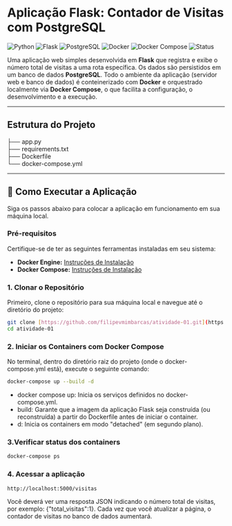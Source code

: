 # Aplicação Flask: Contador de Visitas com PostgreSQL
![Python](https://img.shields.io/badge/Python-3.10%2B-blue.svg?logo=python)
![Flask](https://img.shields.io/badge/Flask-^2.0-lightgrey.svg?logo=flask)
![PostgreSQL](https://img.shields.io/badge/PostgreSQL-16-4169E1.svg?logo=postgresql)
![Docker](https://img.shields.io/badge/Docker-Conteinerização-blue.svg?logo=docker)
![Docker Compose](https://img.shields.io/badge/Docker_Compose-Orquestração_Local-informational.svg?logo=docker)
![Status](https://img.shields.io/badge/Status-Concluído-green.svg) 

 Uma aplicação web simples desenvolvida em **Flask** que registra e exibe o número total de visitas a uma rota específica. Os dados são persistidos em um banco de dados **PostgreSQL**. Todo o ambiente da aplicação (servidor web e banco de dados) é conteinerizado com **Docker** e orquestrado localmente via **Docker Compose**, o que facilita a configuração, o desenvolvimento e a execução.


---

## Estrutura do Projeto

├── app.py                  <br>
├── requirements.txt        <br>
├── Dockerfile              <br>
└── docker-compose.yml      <br>

---

## 🚀 Como Executar a Aplicação

Siga os passos abaixo para colocar a aplicação em funcionamento em sua máquina local.

### Pré-requisitos

Certifique-se de ter as seguintes ferramentas instaladas em seu sistema:

* **Docker Engine:** [Instruções de Instalação](https://docs.docker.com/engine/install/)
* **Docker Compose:** [Instruções de Instalação](https://docs.docker.com/compose/install/) 

### 1. Clonar o Repositório

Primeiro, clone o repositório para sua máquina local e navegue até o diretório do projeto:

```bash
git clone [https://github.com/filipevmimbarcas/atividade-01.git](https://github.com/filipevmimbarcas/atividade-01.git) 
cd atividade-01

```

### 2. Iniciar os Containers com Docker Compose
No terminal, dentro do diretório raiz do projeto (onde o docker-compose.yml está), execute o seguinte comando:

```bash
docker-compose up --build -d 
```

- docker compose up: Inicia os serviços definidos no docker-compose.yml.
- build: Garante que a imagem da aplicação Flask seja construída (ou reconstruída) a partir do Dockerfile antes de iniciar o container.
- d: Inicia os containers em modo "detached" (em segundo plano).

### 3.Verificar status dos containers

```bash
docker-compose ps
```

### 4. Acessar a aplicação

`http://localhost:5000/visitas`

Você deverá ver uma resposta JSON indicando o número total de visitas, por exemplo: {"total_visitas":1}. Cada vez que você atualizar a página, o contador de visitas no banco de dados aumentará.
